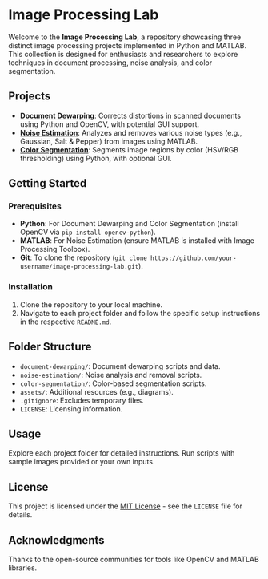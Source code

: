 # Image Processing Lab

Welcome to the **Image Processing Lab**, a repository showcasing three distinct image processing projects implemented in Python and MATLAB. This collection is designed for enthusiasts and researchers to explore techniques in document processing, noise analysis, and color segmentation.

## Projects

- **[Document Dewarping](document-dewarping/)**: Corrects distortions in scanned documents using Python and OpenCV, with potential GUI support.
- **[Noise Estimation](noise-estimation/)**: Analyzes and removes various noise types (e.g., Gaussian, Salt & Pepper) from images using MATLAB.
- **[Color Segmentation](color-segmentation/)**: Segments image regions by color (HSV/RGB thresholding) using Python, with optional GUI.

## Getting Started

### Prerequisites
- **Python**: For Document Dewarping and Color Segmentation (install OpenCV via `pip install opencv-python`).
- **MATLAB**: For Noise Estimation (ensure MATLAB is installed with Image Processing Toolbox).
- **Git**: To clone the repository (`git clone https://github.com/your-username/image-processing-lab.git`).

### Installation
1. Clone the repository to your local machine.
2. Navigate to each project folder and follow the specific setup instructions in the respective `README.md`.

## Folder Structure
- `document-dewarping/`: Document dewarping scripts and data.
- `noise-estimation/`: Noise analysis and removal scripts.
- `color-segmentation/`: Color-based segmentation scripts.
- `assets/`: Additional resources (e.g., diagrams).
- `.gitignore`: Excludes temporary files.
- `LICENSE`: Licensing information.

## Usage
Explore each project folder for detailed instructions. Run scripts with sample images provided or your own inputs.

## License
This project is licensed under the [MIT License](LICENSE) - see the `LICENSE` file for details.

## Acknowledgments
Thanks to the open-source communities for tools like OpenCV and MATLAB libraries.